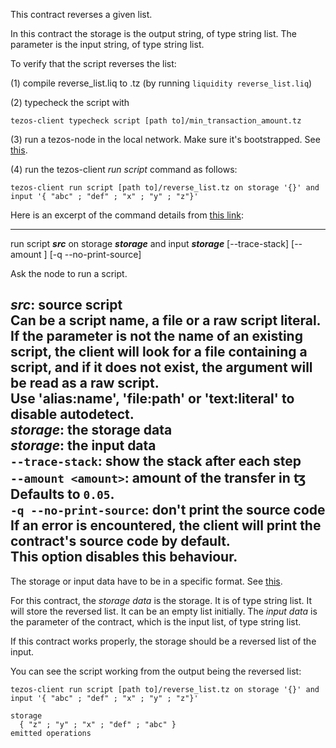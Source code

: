 This contract reverses a given list.

In this contract the storage is the output string, of type string list. The parameter is the input string, of type string list.

To verify that the script reverses the list:

(1) compile reverse_list.liq to .tz (by running ```liquidity reverse_list.liq```)

(2) typecheck the script with

```tezos-client typecheck script [path to]/min_transaction_amount.tz```

(3) run a tezos-node in the local network.  Make sure it's bootstrapped.  See [this](http://tezos.gitlab.io/mainnet/introduction/howtouse.html#rpc-interface).

(4) run the tezos-client *run script* command as follows:

```tezos-client run script [path to]/reverse_list.tz on storage '{}' and input '{ "abc" ; "def" ; "x" ; "y" ; "z"}'```  

Here is an excerpt of the command details from [this link](https://tezos.gitlab.io/alphanet/api/cli-commands.html#client-manual):

-----------------------------------------------------------------------
run script ***src*** on storage ***storage*** and input ***storage*** [--trace-stack] [--amount <amount>] [-q --no-print-source]  

Ask the node to run a script.  

***src***: source script  
  Can be a script name, a file or a raw script literal. If the parameter is
  not the name of an existing script, the client will look for a file
  containing a script, and if it does not exist, the argument will be read as
  a raw script.  
  Use 'alias:name', 'file:path' or 'text:literal' to disable autodetect.  
***storage***: the storage data  
***storage***: the input data  
```--trace-stack```: show the stack after each step  
```--amount <amount>```: amount of the transfer in ꜩ  
  Defaults to `0.05`.  
```-q --no-print-source```: don't print the source code  
  If an error is encountered, the client will print the contract's source
  code by default.  
  This option disables this behaviour.  
--------------------------------------------------------

The storage or input data have to be in a specific format.  See [this](https://github.com/cryptiumlabs/smarter-contracts/blob/master/liquidity/examples/tezos-clients-data-format.md).

For this contract, the *storage data* is the storage.  It is of type string list.  It will store the reversed list.  It can be an empty list initially.  The *input data* is the parameter of the contract, which is the input list, of type string list.      

If this contract works properly, the storage should be a reversed list of the input.

You can see the script working from the output being the reversed list:

```tezos-client run script [path to]/reverse_list.tz on storage '{}' and input '{ "abc" ; "def" ; "x" ; "y" ; "z"}'```  
~~~~
storage  
  { "z" ; "y" ; "x" ; "def" ; "abc" }  
emitted operations  
~~~~